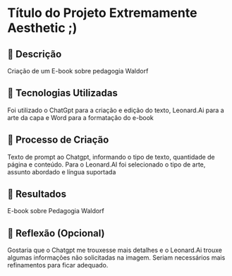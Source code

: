 # Título do Projeto Extremamente Aesthetic ;)

## 📒 Descrição
Criação de um E-book sobre pedagogia Waldorf

## 🤖 Tecnologias Utilizadas
Foi utilizado o ChatGpt para a criação e edição do texto, Leonard.Ai para a arte da capa e Word para a formatação do e-book

## 🧐 Processo de Criação
Texto de prompt ao Chatgpt, informando o tipo de texto, quantidade de página e conteúdo. Para o Leonard.AI foi selecionado o tipo de arte, assunto abordado e língua suportada

## 🚀 Resultados
E-book sobre Pedagogia Waldorf

## 💭 Reflexão (Opcional)
Gostaria que o Chatgpt me trouxesse mais detalhes e o Leonard.Ai trouxe algumas informações não solicitadas na imagem. Seriam necessários mais refinamentos para ficar adequado.

